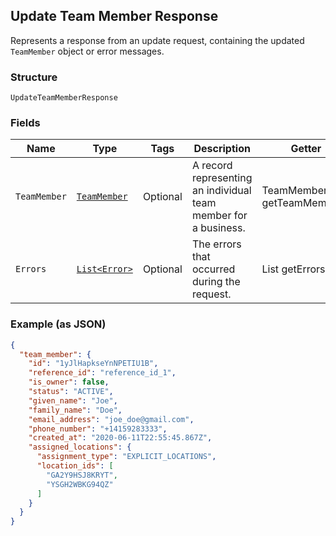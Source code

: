 ## Update Team Member Response

Represents a response from an update request, containing the updated `TeamMember` object or error messages.

### Structure

`UpdateTeamMemberResponse`

### Fields

| Name | Type | Tags | Description | Getter |
|  --- | --- | --- | --- | --- |
| `TeamMember` | [`TeamMember`](/doc/models/team-member.md) | Optional | A record representing an individual team member for a business. | TeamMember getTeamMember() |
| `Errors` | [`List<Error>`](/doc/models/error.md) | Optional | The errors that occurred during the request. | List<Error> getErrors() |

### Example (as JSON)

```json
{
  "team_member": {
    "id": "1yJlHapkseYnNPETIU1B",
    "reference_id": "reference_id_1",
    "is_owner": false,
    "status": "ACTIVE",
    "given_name": "Joe",
    "family_name": "Doe",
    "email_address": "joe_doe@gmail.com",
    "phone_number": "+14159283333",
    "created_at": "2020-06-11T22:55:45.867Z",
    "assigned_locations": {
      "assignment_type": "EXPLICIT_LOCATIONS",
      "location_ids": [
        "GA2Y9HSJ8KRYT",
        "YSGH2WBKG94QZ"
      ]
    }
  }
}
```

